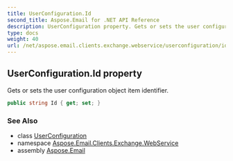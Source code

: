 ```yaml
---
title: UserConfiguration.Id
second_title: Aspose.Email for .NET API Reference
description: UserConfiguration property. Gets or sets the user configuration object item identifier
type: docs
weight: 40
url: /net/aspose.email.clients.exchange.webservice/userconfiguration/id/
---
```

## UserConfiguration.Id property

Gets or sets the user configuration object item identifier.

```csharp
public string Id { get; set; }
```

### See Also

* class [UserConfiguration](../)
* namespace [Aspose.Email.Clients.Exchange.WebService](../../userconfiguration/)
* assembly [Aspose.Email](../../../)



